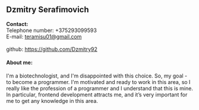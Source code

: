 ## Dzmitry Serafimovich
**Contact:**<br>
Telephone number: +375293099593<br>
E-mail: teramisu01@gmail.com<br>	
github: https://github.com/Dzmitry92

#### About me:<br>
I'm a biotechnologist, and I'm disappointed with this choice. So, my goal - to become a programmer. I'm motivated and ready to work in this area, so I really like the profession of a programmer and I understand that this is mine. In particular, frontend development attracts me, and it’s very important for me to get any knowledge in this area.